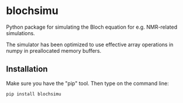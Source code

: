 blochsimu
=========

Python package for simulating the Bloch equation for e.g. NMR-related simulations.

The simulator has been optimized to use effective array operations in numpy in preallocated memory buffers.

Installation
------------

Make sure you have the "pip" tool. Then type on the command line:

    pip install blochsimu

